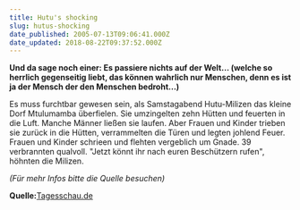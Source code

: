 ```yaml
---
title: Hutu's shocking
slug: hutus-shocking
date_published: 2005-07-13T09:06:41.000Z
date_updated: 2018-08-22T09:37:52.000Z
---
```


**Und da sage noch einer: Es passiere nichts auf der Welt&hellip; (welche so herrlich gegenseitig liebt, das können wahrlich nur Menschen, denn es ist ja der Mensch der den Menschen bedroht...)**

Es muss furchtbar gewesen sein, als Samstagabend Hutu-Milizen das kleine Dorf Mtulumamba überfielen. Sie umzingelten zehn Hütten und feuerten in die Luft. Manche Männer ließen sie laufen. Aber Frauen und Kinder trieben sie zurück in die Hütten, verrammelten die Türen und legten johlend Feuer. Frauen und Kinder schrieen und flehten vergeblich um Gnade. 39 verbrannten qualvoll. "Jetzt könnt ihr nach euren Beschützern rufen", höhnten die Milizen. 

*(Für mehr Infos bitte die Quelle besuchen)*

**Quelle:**[Tagesschau.de](http://www.tagesschau.de/aktuell/meldungen/0,1185,OID4521746_REF1,00.html)
